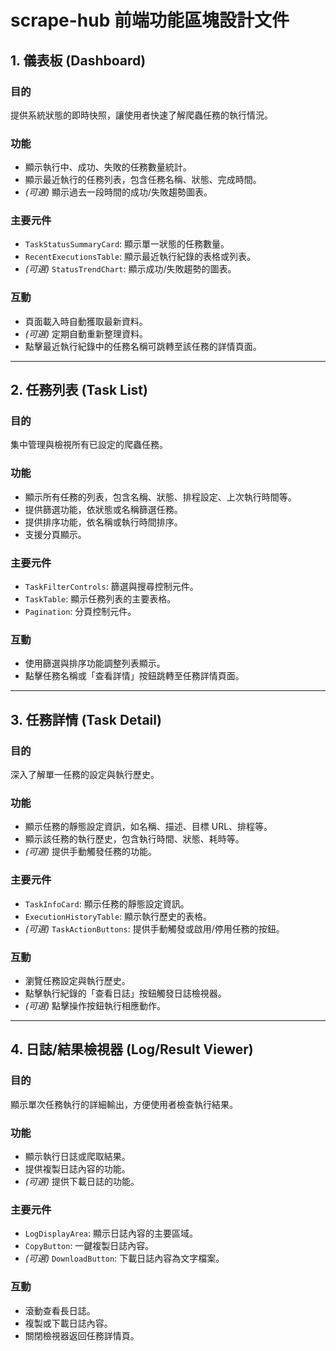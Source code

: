# scrape-hub 前端功能區塊設計文件

## 1. 儀表板 (Dashboard)

### 目的
提供系統狀態的即時快照，讓使用者快速了解爬蟲任務的執行情況。

### 功能
- 顯示執行中、成功、失敗的任務數量統計。
- 顯示最近執行的任務列表，包含任務名稱、狀態、完成時間。
- *(可選)* 顯示過去一段時間的成功/失敗趨勢圖表。

### 主要元件
- `TaskStatusSummaryCard`: 顯示單一狀態的任務數量。
- `RecentExecutionsTable`: 顯示最近執行紀錄的表格或列表。
- *(可選)* `StatusTrendChart`: 顯示成功/失敗趨勢的圖表。

### 互動
- 頁面載入時自動獲取最新資料。
- *(可選)* 定期自動重新整理資料。
- 點擊最近執行紀錄中的任務名稱可跳轉至該任務的詳情頁面。

---

## 2. 任務列表 (Task List)

### 目的
集中管理與檢視所有已設定的爬蟲任務。

### 功能
- 顯示所有任務的列表，包含名稱、狀態、排程設定、上次執行時間等。
- 提供篩選功能，依狀態或名稱篩選任務。
- 提供排序功能，依名稱或執行時間排序。
- 支援分頁顯示。

### 主要元件
- `TaskFilterControls`: 篩選與搜尋控制元件。
- `TaskTable`: 顯示任務列表的主要表格。
- `Pagination`: 分頁控制元件。

### 互動
- 使用篩選與排序功能調整列表顯示。
- 點擊任務名稱或「查看詳情」按鈕跳轉至任務詳情頁面。

---

## 3. 任務詳情 (Task Detail)

### 目的
深入了解單一任務的設定與執行歷史。

### 功能
- 顯示任務的靜態設定資訊，如名稱、描述、目標 URL、排程等。
- 顯示該任務的執行歷史，包含執行時間、狀態、耗時等。
- *(可選)* 提供手動觸發任務的功能。

### 主要元件
- `TaskInfoCard`: 顯示任務的靜態設定資訊。
- `ExecutionHistoryTable`: 顯示執行歷史的表格。
- *(可選)* `TaskActionButtons`: 提供手動觸發或啟用/停用任務的按鈕。

### 互動
- 瀏覽任務設定與執行歷史。
- 點擊執行紀錄的「查看日誌」按鈕觸發日誌檢視器。
- *(可選)* 點擊操作按鈕執行相應動作。

---

## 4. 日誌/結果檢視器 (Log/Result Viewer)

### 目的
顯示單次任務執行的詳細輸出，方便使用者檢查執行結果。

### 功能
- 顯示執行日誌或爬取結果。
- 提供複製日誌內容的功能。
- *(可選)* 提供下載日誌的功能。

### 主要元件
- `LogDisplayArea`: 顯示日誌內容的主要區域。
- `CopyButton`: 一鍵複製日誌內容。
- *(可選)* `DownloadButton`: 下載日誌內容為文字檔案。

### 互動
- 滾動查看長日誌。
- 複製或下載日誌內容。
- 關閉檢視器返回任務詳情頁。